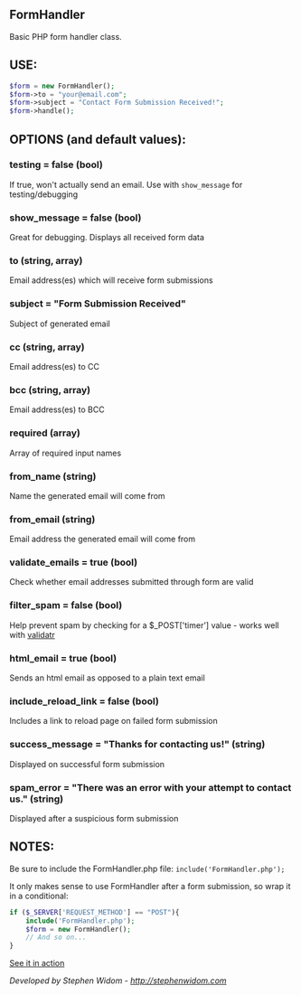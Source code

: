## FormHandler
Basic PHP form handler class.

## USE:
```php
$form = new FormHandler();
$form->to = "your@email.com";
$form->subject = "Contact Form Submission Received!";
$form->handle();
```

## OPTIONS (and default values):
### testing = false (bool)
If true, won't actually send an email. Use with `show_message` for testing/debugging

### show_message = false (bool)
Great for debugging. Displays all received form data

### to (string, array)
Email address(es) which will receive form submissions

### subject = "Form Submission Received"
Subject of generated email

### cc (string, array)
Email address(es) to CC

### bcc (string, array)
Email address(es) to BCC

### required (array)
Array of required input names

### from_name (string)
Name the generated email will come from

### from_email (string)
Email address the generated email will come from

### validate_emails = true (bool)
Check whether email addresses submitted through form are valid

### filter_spam = false (bool)
Help prevent spam by checking for a $_POST['timer'] value - works well with [validatr](https://github.com/stephenwidom/validatr)

### html_email = true (bool)
Sends an html email as opposed to a plain text email

### include_reload_link = false (bool)
Includes a link to reload page on failed form submission

### success_message = "Thanks for contacting us!" (string)
Displayed on successful form submission

### spam_error = "There was an error with your attempt to contact us." (string)
Displayed after a suspicious form submission

## NOTES:
Be sure to include the FormHandler.php file: `include('FormHandler.php');`

It only makes sense to use FormHandler after a form submission, so wrap it in a conditional:
```php
if ($_SERVER['REQUEST_METHOD'] == "POST"){
	include('FormHandler.php');
	$form = new FormHandler();
	// And so on...
}
```
[See it in action](http://stephenwidom.com/projects/FormHandler/)

*Developed by Stephen Widom - http://stephenwidom.com*
